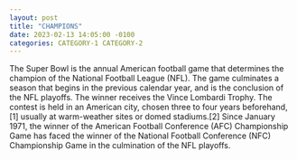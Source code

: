```yaml
---
layout: post
title: "CHAMPIONS"
date: 2023-02-13 14:05:00 -0100
categories: CATEGORY-1 CATEGORY-2
---
```

The Super Bowl is the annual American football game that determines the champion of the National Football League (NFL). The game culminates a season that begins in the previous calendar year, and is the conclusion of the NFL playoffs. The winner receives the Vince Lombardi Trophy. The contest is held in an American city, chosen three to four years beforehand,[1] usually at warm-weather sites or domed stadiums.[2] Since January 1971, the winner of the American Football Conference (AFC) Championship Game has faced the winner of the National Football Conference (NFC) Championship Game in the culmination of the NFL playoffs.
